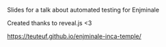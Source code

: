 Slides for a talk about automated testing for Enjminale

Created thanks to reveal.js <3

https://teuteuf.github.io/enjminale-inca-temple/
